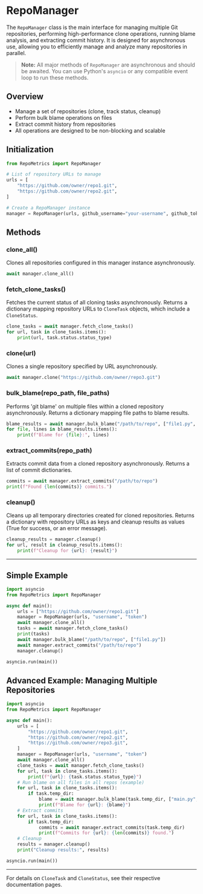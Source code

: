 # RepoManager

The `RepoManager` class is the main interface for managing multiple Git repositories, performing high-performance clone operations, running blame analysis, and extracting commit history. It is designed for asynchronous use, allowing you to efficiently manage and analyze many repositories in parallel.

> **Note:** All major methods of `RepoManager` are asynchronous and should be awaited. You can use Python's `asyncio` or any compatible event loop to run these methods.

## Overview

- Manage a set of repositories (clone, track status, cleanup)
- Perform bulk blame operations on files
- Extract commit history from repositories
- All operations are designed to be non-blocking and scalable

## Initialization

```python
from RepoMetrics import RepoManager

# List of repository URLs to manage
urls = [
    "https://github.com/owner/repo1.git",
    "https://github.com/owner/repo2.git",
]

# Create a RepoManager instance
manager = RepoManager(urls, github_username="your-username", github_token="your-token")
```

## Methods

### clone_all()
Clones all repositories configured in this manager instance asynchronously.

```python
await manager.clone_all()
```

### fetch_clone_tasks()
Fetches the current status of all cloning tasks asynchronously. Returns a dictionary mapping repository URLs to `CloneTask` objects, which include a `CloneStatus`.

```python
clone_tasks = await manager.fetch_clone_tasks()
for url, task in clone_tasks.items():
    print(url, task.status.status_type)
```

### clone(url)
Clones a single repository specified by URL asynchronously.

```python
await manager.clone("https://github.com/owner/repo3.git")
```

### bulk_blame(repo_path, file_paths)
Performs 'git blame' on multiple files within a cloned repository asynchronously. Returns a dictionary mapping file paths to blame results.

```python
blame_results = await manager.bulk_blame("/path/to/repo", ["file1.py", "file2.py"])
for file, lines in blame_results.items():
    print(f"Blame for {file}:", lines)
```

### extract_commits(repo_path)
Extracts commit data from a cloned repository asynchronously. Returns a list of commit dictionaries.

```python
commits = await manager.extract_commits("/path/to/repo")
print(f"Found {len(commits)} commits.")
```

### cleanup()
Cleans up all temporary directories created for cloned repositories. Returns a dictionary with repository URLs as keys and cleanup results as values (True for success, or an error message).

```python
cleanup_results = manager.cleanup()
for url, result in cleanup_results.items():
    print(f"Cleanup for {url}: {result}")
```

---

## Simple Example

```python
import asyncio
from RepoMetrics import RepoManager

async def main():
    urls = ["https://github.com/owner/repo1.git"]
    manager = RepoManager(urls, "username", "token")
    await manager.clone_all()
    tasks = await manager.fetch_clone_tasks()
    print(tasks)
    await manager.bulk_blame("/path/to/repo", ["file1.py"])
    await manager.extract_commits("/path/to/repo")
    manager.cleanup()

asyncio.run(main())
```

## Advanced Example: Managing Multiple Repositories

```python
import asyncio
from RepoMetrics import RepoManager

async def main():
    urls = [
        "https://github.com/owner/repo1.git",
        "https://github.com/owner/repo2.git",
        "https://github.com/owner/repo3.git",
    ]
    manager = RepoManager(urls, "username", "token")
    await manager.clone_all()
    clone_tasks = await manager.fetch_clone_tasks()
    for url, task in clone_tasks.items():
        print(f"{url}: {task.status.status_type}")
    # Run blame on all files in all repos (example)
    for url, task in clone_tasks.items():
        if task.temp_dir:
            blame = await manager.bulk_blame(task.temp_dir, ["main.py", "utils.py"])
            print(f"Blame for {url}: {blame}")
    # Extract commits
    for url, task in clone_tasks.items():
        if task.temp_dir:
            commits = await manager.extract_commits(task.temp_dir)
            print(f"Commits for {url}: {len(commits)} found.")
    # Cleanup
    results = manager.cleanup()
    print("Cleanup results:", results)

asyncio.run(main())
```

---

For details on `CloneTask` and `CloneStatus`, see their respective documentation pages.
